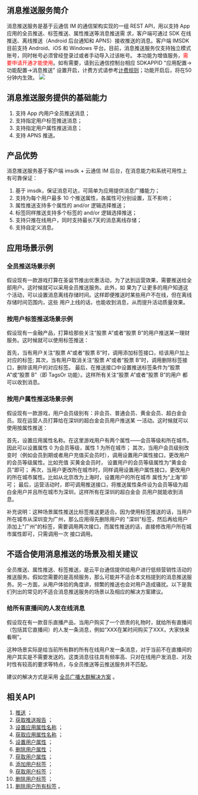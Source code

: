 ## 消息推送服务简介
消息推送服务是基于云通信 IM 的通信架构实现的一组 REST API，用以支持 App 应用的全员推送、标签推送、属性推送等消息推送需
求，客户端可通过 SDK 在线推送、离线推送（Android 后台通知和 APNS）接收推送的消息。客户端 IMSDK 目前支持 Android、iOS 和 Windows
平台。目前，消息推送服务仅支持独立模式账号，同时帐号必须曾经登录过或者手动导入过该帐号。
本功能为增值服务，<font color=red>需要申请开通才能使用</font>。如有需要，请到云通信控制台相应 SDKAPPID "应用配置->功能配置->消息推送" 设置开启，计费方式请参考[计费规则](http://tce.fsphere.cn/document/product/269/7912)；功能开启后，将在50分钟内生效。
![](https://mccdn.qcloud.com/static/img/47e0146d675f7008053adcd867afbd38/image.png)

## 消息推送服务提供的基础能力

1. 支持 App 内用户全员推送消息；
2. 支持指定用户标签推送消息；
3. 支持指定用户属性推送消息；
4. 支持 APNS 推送。

## 产品优势

消息推送服务基于客户端 imsdk + 云通信 IM 后台，在消息能力和系统可用性上有可靠保证：

1. 基于 imsdk，保证消息可达，可简单为应用提供消息广播能力； 
2. 支持为每个用户最多 10 个推送属性，各属性可分别设置，互不影响；
3. 属性推送支持多个属性的 and/or 逻辑选择推送；
4. 标签同样推送支持多个标签的 and/or 逻辑选择推送；
5. 支持只推在线用户，同时支持最长7天的消息离线存储；
6. 支持自定义消息。

## 应用场景示例
### 全员推送场景示例
假设现有一款游戏打算在圣诞节推出优惠活动，为了达到运营效果，需要推送给全部用户。这时候就可以采用全员推送服务。此外，如
果为了让更多的用户知道这个活动，可以设置消息离线存储时间。这样即便推送时某些用户不在线，但在离线存储时间范围内，这些
用户上线的话，也能收到消息，从而提升活动质量效果。

### 按用户标签推送场景示例
假设现有一金融产品，打算给那些关注“股票 A”或者“股票 B”的用户推送某一理财服务。这时候就可以使用标签推送：

首先，当有用户关注“股票 A”或者“股票 B”时，调用添加标签接口，给该用户加上对应的标签;
其次，当有用户取消关注“股票 A”或者“股票 B”时，调用删除标签接口，删除该用户的对应标签。
最后，在推送接口中设置推送标签条件为“股票 A”或“股票 B”（即 TagsOr 功能）。这样所有关注“股票 A”或者“股票 B”的用户
都可以收到消息。


### 按用户属性推送场景示例
假设现有一款游戏，用户会员级别有：非会员、普通会员、黄金会员、超白金会员。现在运营人员打算给在深圳的超白金会员用户推送某
一活动。这时候就可以使用按属性推送：

首先，设置应用属性名称。在这里游戏用户有两个属性——会员等级和所在城市。因此可以设置属性 0 为会员等级，属性 1 为所在城市；
其次，当用户会员级别改变时（例如会员到期或者用户充值买会员时），调用设置用户属性接口，更改用户的会员等级属性。比如充值
买黄金会员时，
设置用户的会员等级属性为“黄金会员”即可；
再次，当用户更改所在城市时，同样调用设置用户属性接口，更改用户的所在城市属性。比如从北京改为上海时，设置用户的所在城市
属性为“上海”即可；
最后，运营活动时，即可调用推送接口，将推送属性条件设为会员等级为超白金用户并且所在城市为深圳，这样所有在深圳的超白金会
员用户就能收到消息。

补充说明：这种场景属性推送比标签推送更适合。因为使用标签推送的话，当用户所在城市从深圳变为广州，那么应用得先删除用户的
"深圳"标签，然后再给用户添加上"广州"的标签，需要调用两次接口，而属性推送的话，直接修改用户所在城市属性即可，只需调用一次
接口调用。

## 不适合使用消息推送的场景及相关建议
全员推送、属性推送、标签推送，是云平台通信提供给用户进行低频营销性活动的推送服务。假如您需要的是高频服务，那么可能并不适合本文档提到的消息推送服务。另一方面，从用户体验的角度讲，频繁的推送也会对用户造成骚扰。以下是我们列出的常见的不适合消息推送服务的场景以及相应的解决方案建议。


### 给所有直播间的人发在线消息
假设现在有一款音乐直播产品，当用户购买了一个昂贵的礼物时，就给所有直播间（包括其它直播间）的人发一条消息，例如“XXX在某时间购买了XXX，大家快来看啊”。

这种场景实际是给当前所有群的所有在线用户发一条消息，对于当前不在直播间的用户其实是不需要发送的。这类消息往往具有频率高、只对在线用户发消息、对及时性有较高的要求等特点，与全员推送等云推送服务并不匹配。

建议的解决方式是采用 [全员广播大群解决方案](http://tce.fsphere.cn/document/product/269/7949)  。




## 相关API
1. [推送](/doc/product/269/推送) ；
2. [获取推送报告](/doc/product/269/获取推送报告) ；
3. [设置应用属性名称](/doc/product/269/设置应用属性名称) ；
4. [获取应用属性名称](/doc/product/269/获取应用属性名称) ；
5. [设置用户属性](/doc/product/269/设置用户属性)  ；
6. [删除用户属性](/doc/product/269/删除用户属性)  ；
7. [获取用户属性](/doc/product/269/获取用户属性)  ；
8. [添加用户标签](/doc/product/269/添加用户标签)  ；
9. [获取用户标签](/doc/product/269/获取用户标签)  ；
10. [删除用户标签](/doc/product/269/删除用户标签)  ；
11. [删除用户所有标签](/doc/product/269/删除用户所有标签)  。
